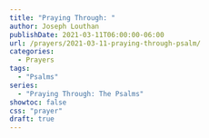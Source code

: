 ```yaml
---
title: "Praying Through: "
author: Joseph Louthan
publishDate: 2021-03-11T06:00:00-06:00
url: /prayers/2021-03-11-praying-through-psalm/
categories:
  - Prayers
tags:
  - "Psalms"
series:
  - "Praying Through: The Psalms"
showtoc: false
css: "prayer"
draft: true
---
```

<div style="font-variant: small-caps;">

</div>

```text

```
